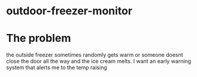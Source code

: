 # outdoor-freezer-monitor


# The problem
the outside freezer sometimes randomly gets warm or someone doesnt close the door all the way and the ice cream melts. I want an early warning system that alerts me to the temp raising
